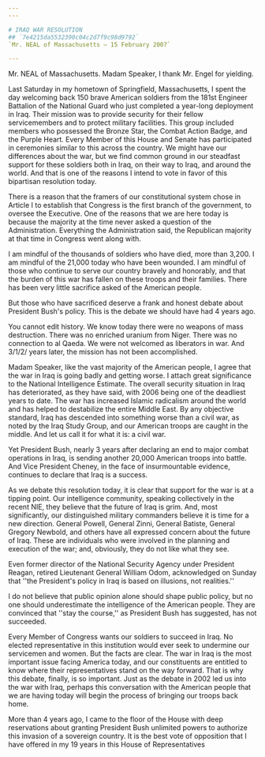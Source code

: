 ```yaml
---
---

# IRAQ WAR RESOLUTION
## `7e4215da5532390c04c2d7f9c98d9792`
`Mr. NEAL of Massachusetts — 15 February 2007`

---
```



Mr. NEAL of Massachusetts. Madam Speaker, I thank Mr. Engel for 
yielding.

Last Saturday in my hometown of Springfield, Massachusetts, I spent 
the day welcoming back 150 brave American soldiers from the 181st 
Engineer Battalion of the National Guard who just completed a year-long 
deployment in Iraq. Their mission was to provide security for their 
fellow servicemembers and to protect military facilities. This group 
included members who possessed the Bronze Star, the Combat Action 
Badge, and the Purple Heart. Every Member of this House and Senate has 
participated in ceremonies similar to this across the country. We might 
have our differences about the war, but we find common ground in our 
steadfast support for these soldiers both in Iraq, on their way to 
Iraq, and around the world. And that is one of the reasons I intend to 
vote in favor of this bipartisan resolution today.

There is a reason that the framers of our constitutional system chose 
in Article I to establish that Congress is the first branch of the 
government, to oversee the Executive. One of the reasons that we are 
here today is because the majority at the time never asked a question 
of the Administration. Everything the Administration said, the 
Republican majority at that time in Congress went along with.

I am mindful of the thousands of soldiers who have died, more than 
3,200. I am mindful of the 21,000 today who have been wounded. I am 
mindful of those who continue to serve our country bravely and 
honorably, and that the burden of this war has fallen on these troops 
and their families. There has been very little sacrifice asked of the 
American people.

But those who have sacrificed deserve a frank and honest debate about 
President Bush's policy. This is the debate we should have had 4 years 
ago.

You cannot edit history. We know today there were no weapons of mass 
destruction. There was no enriched uranium from Niger. There was no 
connection to al Qaeda. We were not welcomed as liberators in war. And 
3/1/2/ years later, the mission has not been accomplished.

Madam Speaker, like the vast majority of the American people, I agree 
that the war in Iraq is going badly and getting worse. I attach great 
significance to the National Intelligence Estimate. The overall 
security situation in Iraq has deteriorated, as they have said, with 
2006 being one of the deadliest years to date. The war has increased 
Islamic radicalism around the world and has helped to destabilize the 
entire Middle East. By any objective standard, Iraq has descended into 
something worse than a civil war, as noted by the Iraq Study Group, and 
our American troops are caught in the middle. And let us call it for 
what it is: a civil war.

Yet President Bush, nearly 3 years after declaring an end to major 
combat operations in Iraq, is sending another 20,000 American troops 
into battle. And Vice President Cheney, in the face of insurmountable 
evidence, continues to declare that Iraq is a success.

As we debate this resolution today, it is clear that support for the 
war is at a tipping point. Our intelligence community, speaking 
collectively in the recent NIE, they believe that the future of Iraq is 
grim. And, most significantly, our distinguished military commanders 
believe it is time for a new direction. General Powell, General Zinni, 
General Batiste, General Gregory Newbold, and others have all expressed 
concern about the future of Iraq. These are individuals who were 
involved in the planning and execution of the war; and, obviously, they 
do not like what they see.



Even former director of the National Security Agency under President 
Reagan, retired Lieutenant General William Odom, acknowledged on Sunday 
that ''the President's policy in Iraq is based on illusions, not 
realities.''

I do not believe that public opinion alone should shape public 
policy, but no one should underestimate the intelligence of the 
American people. They are convinced that ''stay the course,'' as 
President Bush has suggested, has not succeeded.

Every Member of Congress wants our soldiers to succeed in Iraq. No 
elected representative in this institution would ever seek to undermine 
our servicemen and women. But the facts are clear. The war in Iraq is 
the most important issue facing America today, and our constituents are 
entitled to know where their representatives stand on the way forward. 
That is why this debate, finally, is so important. Just as the debate 
in 2002 led us into the war with Iraq, perhaps this conversation with 
the American people that we are having today will begin the process of 
bringing our troops back home.

More than 4 years ago, I came to the floor of the House with deep 
reservations about granting President Bush unlimited powers to 
authorize this invasion of a sovereign country. It is the best vote of 
opposition that I have offered in my 19 years in this House of 
Representatives